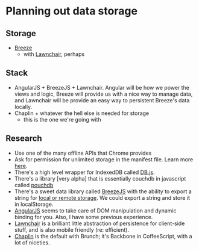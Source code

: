 # Planning out data storage

## Storage

- [Breeze](http://www.breezejs.com)
  - with [Lawnchair](http://brian.io/lawnchair/), perhaps

## Stack

- AngularJS + BreezeJS + Lawnchair. Angular will be how we power the views and logic, Breeze will provide us with a nice way to manage data, and Lawnchair will be provide an easy way to persistent Breeze's data locally.
- Chaplin + whatever the hell else is needed for storage
  - this is the one we're going with

## Research

- Use one of the many offline APIs that Chrome provides
- Ask for permission for unlimited storage in the manifest file. Learn more [here](https://developers.google.com/chrome/whitepapers/storage).
- There's a high level wrapper for IndexedDB called [DB.js](http://aaronpowell.github.io/db.js/).
- There's a library [very alpha] that is essentially couchdb in javascript called [pouchdb](http://pouchdb.com/)
- There's a sweet data library called [BreezeJS](http://www.breezejs.com) with the ability to export a string for [local or remote storage](http://www.breezejs.com/documentation/exportimport). We could export a string and store it in localStorage.
- [AngularJS](http://angularjs.org/) seems to take care of DOM manipulation and dynamic binding for you. Also, I have some previous experience.
- [Lawnchair](http://brian.io/lawnchair/) is a brilliant little abstraction of persistence for client-side stuff, and is also mobile friendly (re: efficient).
- [Chaplin](http://chaplinjs.org) is the default with Brunch; it's Backbone in CoffeeScript, with a lot of niceties.



